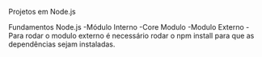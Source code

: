 Projetos em Node.js

Fundamentos Node.js -Módulo Interno -Core Modulo -Modulo Externo -Para rodar o modulo externo é necessário rodar o npm install para que as dependências sejam instaladas.